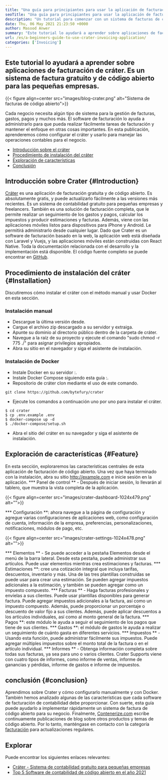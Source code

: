 ```yaml
---
title: "Una guía para principiantes para usar la aplicación de facturación de cráter" 
seoTitle: "Una guía para principiantes para usar la aplicación de facturación de cráter" 
description: "Un tutorial para comenzar con un sistema de facturas de código abierto. Esta directriz de Crater lo ayuda a familiarizarse con los conceptos y características centrales." 
date: Thu, 06 May 2021 21:23:50 +0000
author: Masood Anwer
summary: "Este tutorial lo ayudará a aprender sobre aplicaciones de facturación de cráter. Es un sistema de factura gratuito y de código abierto para las pequeñas empresas." 
url: /es/a-beginners-guide-to-use-crater-invoicing-application/
categories: ['Invoicing']
---
```


## Este tutorial lo ayudará a aprender sobre aplicaciones de facturación de cráter. Es un sistema de factura gratuito y de código abierto para las pequeñas empresas.

{{< figure align=center src="images/blog-crater.png" alt="Sistema de facturas de código abierto">}}

Cada negocio necesita algún tipo de sistema para la gestión de facturas, gastos, pagos y muchos más. El software de facturación lo ayuda a administrarlo para que pueda realizar fácilmente tareas de facturación y mantener el enfoque en otras cosas importantes. En esta publicación, aprenderemos cómo configurar el cráter y usarlo para manejar las operaciones contables para el negocio.
  * [Introducción sobre el cráter][1]
  * [Procedimiento de instalación del cráter][2]
  * [Exploración de características][3]
  * [Conclusión][4]

## Introducción sobre Crater {#Introduction}
[Cráter][5] es una aplicación de facturación gratuita y de código abierto. Es absolutamente gratis, y puede actualizarlo fácilmente a las versiones más recientes. Es un sistema de contabilidad gratuito para pequeñas empresas y freelancers. También es una solución de facturación completa, que le permite realizar un seguimiento de los gastos y pagos, calcular los impuestos y producir estimaciones y facturas. Además, viene con las aplicaciones móviles listos para dispositivos para iPhone y Android. Le permitirá administrarlo desde cualquier lugar. Dado que Crater es un software de facturación basado en la web, la aplicación web está diseñada con Laravel y Vuejs, y las aplicaciones móviles están construidas con React Native. Toda la documentación relacionada con el desarrollo y la implementación está disponible. El código fuente completo se puede encontrar en [GitHub][6].

## Procedimiento de instalación del cráter {#Installation}
Discutiremos cómo instalar el cráter con el método manual y usar Docker en esta sección.

### Instalación manual
  * Descargue la última versión desde.
  * Cargue el archivo zip descargado a su servidor y extraiga.
  * Apunte su dominio al directorio público dentro de la carpeta de cráter.
  * Navegue a la raíz de su proyecto y ejecute el comando "sudo chmod -r 775 ./" para asignar privilegios apropiados.
  * Abra su sitio en el navegador y siga el asistente de instalación.

### Instalación de Docker
  * Instale Docker en su servidor :.
  * Instale Docker Compose siguiendo esta guía :.
  * Repositorio de cráter clon mediante el uso de este comando.
```
git clone https://github.com/bytefury/crater
```
  * Ejecute los comandos a continuación uno por uno para instalar el cráter.
```
$ cd crater
$ cp .env.example .env
$ docker-compose up -d
$ ./docker-compose/setup.sh
```
  * Abra el sitio del cráter en su navegador y siga el asistente de instalación.

## Exploración de características {#Feature}
En esta sección, exploraremos las características centrales de esta aplicación de facturación de código abierto. Una vez que haya terminado con la instalación, abra su sitio http://example.com e inicie sesión en la aplicación.
  *** Panel de control ** - Después de iniciar sesión, lo llevarán al tablero, que muestra la vista completa de la aplicación.

{{< figure align=center src="images/crater-dashboard-1024x479.png" alt="">}}

  *** Configuración **: ahora navegue a la página de configuración y agregue varias configuraciones de aplicaciones web, como configuración de cuenta, información de la empresa, preferencias, personalizaciones, notificaciones, módulos de pago, etc.

{{< figure align=center src="images/crater-settings-1024x478.png" alt="">}}

  *** Elementos ** - Se puede acceder a la pestaña Elementos desde el menú de la barra lateral. Desde esta pestaña, puede administrar sus artículos. Puede usar elementos mientras crea estimaciones y facturas.
  *** Estimaciones **: cree una cotización integral que incluya tarifas, descuentos, inventario y más. Una de las tres plantillas construidas se puede usar para crear una estimación. Se pueden agregar impuestos adicionales a la estimación, y también se pueden agregar como un impuesto compuesto.
  *** Facturas ** - Haga facturas profesionales y envíelas a sus clientes. Puede usar plantillas disponibles para generar factura. Puede agregar impuestos adicionales a la factura, así como un impuesto compuesto. Además, puede proporcionar un porcentaje o descuento de valor fijo a sus clientes. Además, puede aplicar descuentos a los artículos individuales, así como al monto general de la factura.
  *** Pagos **: este módulo le ayuda a seguir el seguimiento de los pagos que tiene de sus clientes.
  *** Gastos **: el módulo de gastos le ayuda a realizar un seguimiento de cuánto gasta en diferentes servicios.
  *** Impuestos ** - Usando esta función, puede administrar fácilmente sus impuestos. Puede agregar múltiples impuestos sobre el monto total de la factura o en el artículo individual.
  *** Informes ** - Obtenga información completa sobre todas sus facturas, ya sea para uno o varios clientes. Crater Supports viene con cuatro tipos de informes, como informe de ventas, informe de ganancias y pérdidas, informe de gastos e informe de impuestos.

## conclusión {#conclusion}
Aprendimos sobre Crater y cómo configurarlo manualmente y con Docker. También hemos analizado algunas de las características que cada software de facturación de contabilidad debe proporcionar. Con suerte, esta guía puede ayudarlo a implementar rápidamente un sistema de factura de código abierto para su negocio.
Finalmente, [Contenerize.com][7] escribe continuamente publicaciones de blog sobre otros productos y temas de código abierto. Por lo tanto, manténgase en contacto con la categoría [facturación][8] para actualizaciones regulares.

## Explorar
Puede encontrar los siguientes enlaces relevantes:
  * [Cráter - Sistema de contabilidad gratuito para pequeñas empresas][5]
  * [Top 5 Software de contabilidad de código abierto en el año 2021][9]

  
[1]: #Introduction
[2]: #Installation
[3]: #Feature
[4]: #Conclusion
[5]: https://products.containerize.com/invoicing/crater/
[6]: https://github.com/bytefury/crater
[7]: https://containerize.com
[8]: https://blog.containerize.com/category/invoicing/
[9]: https://blog.containerize.com/invoicing/top-5-open-source-accounting-software-in-the-year-2021/
